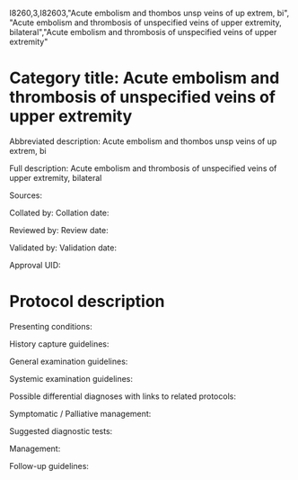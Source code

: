 I8260,3,I82603,"Acute embolism and thombos unsp veins of up extrem, bi", "Acute embolism and thrombosis of unspecified veins of upper extremity, bilateral","Acute embolism and thrombosis of unspecified veins of upper extremity"
# Category title: Acute embolism and thrombosis of unspecified veins of upper extremity

Abbreviated description: Acute embolism and thombos unsp veins of up extrem, bi

Full description: Acute embolism and thrombosis of unspecified veins of upper extremity, bilateral

Sources:

Collated by:
Collation date:

Reviewed by:
Review date:

Validated by:
Validation date:

Approval UID:

# Protocol description

Presenting conditions:

History capture guidelines:

General examination guidelines:

Systemic examination guidelines:

Possible differential diagnoses with links to related protocols:

Symptomatic / Palliative management:

Suggested diagnostic tests:

Management:

Follow-up guidelines:
